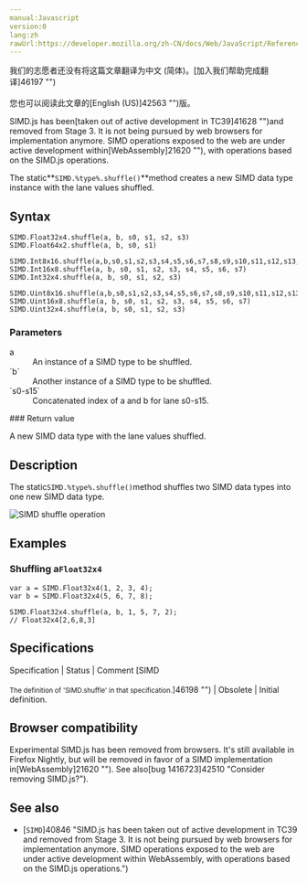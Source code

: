 ```yaml
---
manual:Javascript
version:0
lang:zh
rawUrl:https://developer.mozilla.org/zh-CN/docs/Web/JavaScript/Reference/Global_Objects/SIMD/shuffle
---
```




<bdi>我们的志愿者还没有将这篇文章翻译为<bdi>中文 (简体)</bdi>。[加入我们帮助完成翻译]46197 "")<br></br>您也可以阅读此文章的[English (US)]42563 "")版。</bdi>






SIMD.js has been[taken out of active development in TC39]41628 "")and removed from Stage 3. It is not being pursued by web browsers for implementation anymore. SIMD operations exposed to the web are under active development within[WebAssembly]21620 ""), with operations based on the SIMD.js operations.



The static**`SIMD.%type%.shuffle()`**method creates a new SIMD data type instance with the lane values shuffled.


## Syntax<a name="Syntax"></a>

```
SIMD.Float32x4.shuffle(a, b, s0, s1, s2, s3)
SIMD.Float64x2.shuffle(a, b, s0, s1)

SIMD.Int8x16.shuffle(a,b,s0,s1,s2,s3,s4,s5,s6,s7,s8,s9,s10,s11,s12,s13,s14,s15)
SIMD.Int16x8.shuffle(a, b, s0, s1, s2, s3, s4, s5, s6, s7)
SIMD.Int32x4.shuffle(a, b, s0, s1, s2, s3)

SIMD.Uint8x16.shuffle(a,b,s0,s1,s2,s3,s4,s5,s6,s7,s8,s9,s10,s11,s12,s13,s14,s15)
SIMD.Uint16x8.shuffle(a, b, s0, s1, s2, s3, s4, s5, s6, s7)
SIMD.Uint32x4.shuffle(a, b, s0, s1, s2, s3)

```

### Parameters<a name="Parameters"></a>
<dl><dt id=''>a</dt><dd>An instance of a SIMD type to be shuffled.</dd><dt id=''>`b`</dt><dd>Another instance of a SIMD type to be shuffled.</dd><dt id=''>`s0-s15`</dt><dd>Concatenated index of a and b for lane s0-s15.</dd></dl>
### Return value<a name="Return_value"></a>


A new SIMD data type with the lane values shuffled.


## Description<a name="Description"></a>


The static`SIMD.%type%.shuffle()`method shuffles two SIMD data types into one new SIMD data type.



![SIMD shuffle operation](%46195.png "")


## Examples<a name="Examples"></a>

### Shuffling a`Float32x4`<a name="Shuffling_a_Float32x4"></a>

```
var a = SIMD.Float32x4(1, 2, 3, 4);
var b = SIMD.Float32x4(5, 6, 7, 8);

SIMD.Float32x4.shuffle(a, b, 1, 5, 7, 2);
// Float32x4[2,6,8,3]
```

## Specifications<a name="Specifications"></a>

Specification | Status | Comment 
[SIMD<br></br><small>The definition of &#39;SIMD.shuffle&#39; in that specification.</small>]46198 "") | Obsolete | Initial definition. 


## Browser compatibility<a name="Browser_compatibility"></a>


Experimental SIMD.js has been removed from browsers. It&#39;s still available in Firefox Nightly, but will be removed in favor of a SIMD implementation in[WebAssembly]21620 ""). See also[bug 1416723]42510 "Consider removing SIMD.js?").


## See also<a name="See_also"></a>

* [`SIMD`]40846 "SIMD.js has been taken out of active development in TC39 and removed from Stage 3. It is not being pursued by web browsers for implementation anymore. SIMD operations exposed to the web are under active development within WebAssembly, with operations based on the SIMD.js operations.")



